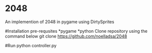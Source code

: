 # 2048
An implemention of 2048 in pygame using DirtySprites

#Installation pre-requsites
*pygame
*python
Clone repository using the command below
git clone https://github.com/noelladsa/2048

#Run
python controller.py
